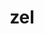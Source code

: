 ---
layout: dictionary_entry
title: zel
parent: Common Words
last_modified_date: 2021-10-21

word: zel
transcriptions:
  - ˈzɛl
translations:
  - "and"
  - "also"
  - "as well"
  - "with"
examples:
  - bzo: "My booka zel my shooka owoful unk [bea](bea)."
    eng: "My mother and my father are not happy."
  - bzo: "I zel angerful bea!"
    eng: "I am also angry!"
  - bzo: "**Zel** us go."
    eng: "Go **with** us."
---